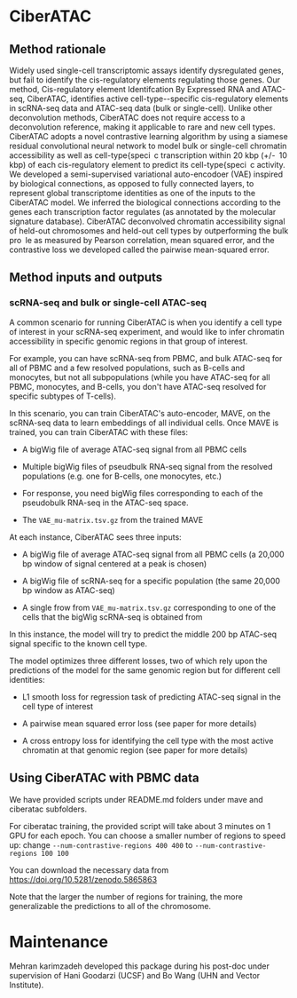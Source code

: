 # CiberATAC

## Method rationale

Widely used single-cell transcriptomic assays identify dysregulated genes, but fail to identify the
cis-regulatory elements regulating those genes. Our method, Cis-regulatory element Identifcation
By Expressed RNA and ATAC-seq, CiberATAC, identifies active cell-type--specific cis-regulatory
elements in scRNA-seq data and ATAC-seq data (bulk or single-cell). Unlike other deconvolution
methods, CiberATAC does not require access to a deconvolution reference, making it applicable to
rare and new cell types. CiberATAC adopts a novel contrastive learning algorithm by using a siamese
residual convolutional neural network to model bulk or single-cell chromatin accessibility as well as
cell-type{speci c transcription within 20 kbp (+/- 10 kbp) of each cis-regulatory element to predict its
cell-type{speci c activity. We developed a semi-supervised variational auto-encodoer (VAE) inspired
by biological connections, as opposed to fully connected layers, to represent global transcriptome
identities as one of the inputs to the CiberATAC model. We inferred the biological connections
according to the genes each transcription factor regulates (as annotated by the molecular signature
database). CiberATAC deconvolved chromatin accessibility signal of held-out chromosomes and
held-out cell types by outperforming the bulk pro le as measured by Pearson correlation, mean
squared error, and the contrastive loss we developed called the pairwise mean-squared error.


## Method inputs and outputs

### scRNA-seq and bulk or single-cell ATAC-seq

A common scenario for running CiberATAC is when you identify a cell type of interest in your scRNA-seq experiment, and would like to infer chromatin accessibility in specific genomic regions in that group of interest.

For example, you can have scRNA-seq from PBMC, and bulk ATAC-seq for all of PBMC and a few resolved populations, such as B-cells and monocytes, but not all subpopulations (while you have ATAC-seq for all PBMC, monocytes, and B-cells, you don't have ATAC-seq resolved for specific subtypes of T-cells).

In this scenario, you can train CiberATAC's auto-encoder, MAVE, on the scRNA-seq data to learn embeddings of all individual cells.
Once MAVE is trained, you can train CiberATAC with these files:

* A bigWig file of average ATAC-seq signal from all PBMC cells

* Multiple bigWig files of pseudbulk RNA-seq signal from the resolved populations (e.g. one for B-cells, one monocytes, etc.)

* For response, you need bigWig files corresponding to each of the pseudobulk RNA-seq in the ATAC-seq space.

* The `VAE_mu-matrix.tsv.gz` from the trained MAVE


At each instance, CiberATAC sees three inputs:

* A bigWig file of average ATAC-seq signal from all PBMC cells (a 20,000 bp window of signal centered at a peak is chosen)

* A bigWig file of scRNA-seq for a specific population (the same 20,000 bp window as ATAC-seq)

* A single frow from `VAE_mu-matrix.tsv.gz` corresponding to one of the cells that the bigWig scRNA-seq is obtained from

In this instance, the model will try to predict the middle 200 bp ATAC-seq signal specific to the known cell type.

The model optimizes three different losses, two of which rely upon the predictions of the model for the same genomic region but for different cell identities:

* L1 smooth loss for regression task of predicting ATAC-seq signal in the cell type of interest

* A pairwise mean squared error loss (see paper for more details)

* A cross entropy loss for identifying the cell type with the most active chromatin at that genomic region (see paper for more details)


## Using CiberATAC with PBMC data

We have provided scripts under README.md folders under mave and ciberatac subfolders.

For ciberatac training, the provided script will take about 3 minutes on 1 GPU for each epoch.
You can choose a smaller number of regions to speed up: change `--num-contrastive-regions 400 400` to `--num-contrastive-regions 100 100`

You can download the necessary data from https://doi.org/10.5281/zenodo.5865863

Note that the larger the number of regions for training, the more generalizable the predictions to all of the chromosome.


# Maintenance

Mehran karimzadeh developed this package during his post-doc under supervision of Hani Goodarzi (UCSF) and Bo Wang (UHN and Vector Institute).

